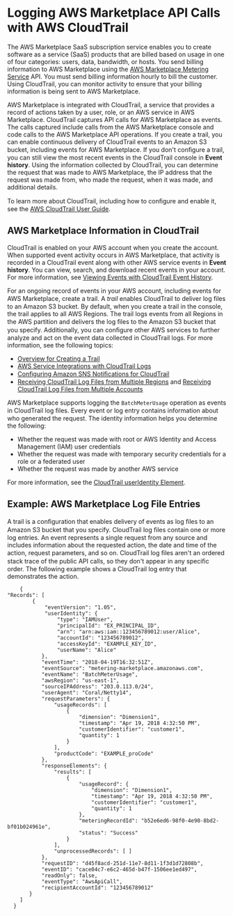 # Logging AWS Marketplace API Calls with AWS CloudTrail<a name="logging-aws-marketplace-api-calls-with-aws-cloudtrail"></a>

 The AWS Marketplace SaaS subscription service enables you to create software as a service \(SaaS\) products that are billed based on usage in one of four categories: users, data, bandwidth, or hosts\. You send billing information to AWS Marketplace using the [AWS Marketplace Metering Service](https://docs.aws.amazon.com/marketplacemetering/latest/APIReference/Welcome.html) API\. You must send billing information hourly to bill the customer\. Using CloudTrail, you can monitor activity to ensure that your billing information is being sent to AWS Marketplace\. 

 AWS Marketplace is integrated with CloudTrail, a service that provides a record of actions taken by a user, role, or an AWS service in AWS Marketplace\. CloudTrail captures API calls for AWS Marketplace as events\. The calls captured include calls from the AWS Marketplace console and code calls to the AWS Marketplace API operations\. If you create a trail, you can enable continuous delivery of CloudTrail events to an Amazon S3 bucket, including events for AWS Marketplace\. If you don't conﬁgure a trail, you can still view the most recent events in the CloudTrail console in **Event history**\. Using the information collected by CloudTrail, you can determine the request that was made to AWS Marketplace, the IP address that the request was made from, who made the request, when it was made, and additional details\. 

 To learn more about CloudTrail, including how to conﬁgure and enable it, see the [AWS CloudTrail User Guide](https://docs.aws.amazon.com/awscloudtrail/latest/userguide/)\. 

## AWS Marketplace Information in CloudTrail<a name="aws-marketplace-information-in-cloudtrail"></a>

 CloudTrail is enabled on your AWS account when you create the account\. When supported event activity occurs in AWS Marketplace, that activity is recorded in a CloudTrail event along with other AWS service events in **Event history**\. You can view, search, and download recent events in your account\. For more information, see [Viewing Events with CloudTrail Event History](http://docs.aws.amazon.com/awscloudtrail/latest/userguide/view-cloudtrail-events.html)\. 

 For an ongoing record of events in your AWS account, including events for AWS Marketplace, create a trail\. A *trail* enables CloudTrail to deliver log ﬁles to an Amazon S3 bucket\. By default, when you create a trail in the console, the trail applies to all AWS Regions\. The trail logs events from all Regions in the AWS partition and delivers the log ﬁles to the Amazon S3 bucket that you specify\. Additionally, you can conﬁgure other AWS services to further analyze and act on the event data collected in CloudTrail logs\. For more information, see the following topics: 
+  [Overview for Creating a Trail](https://docs.aws.amazon.com/awscloudtrail/latest/userguide/cloudtrail-create-and-update-a-trail.html) 
+  [AWS Service Integrations with CloudTrail Logs](https://docs.aws.amazon.com/awscloudtrail/latest/userguide/cloudtrail-aws-service-specific-topics.html#cloudtrail-aws-service-specific-topics-integrations) 
+  [Conﬁguring Amazon SNS Notiﬁcations for CloudTrail](https://docs.aws.amazon.com/awscloudtrail/latest/userguide/getting_notifications_top_level.html) 
+  [Receiving CloudTrail Log Files from Multiple Regions](https://docs.aws.amazon.com/awscloudtrail/latest/userguide/receive-cloudtrail-log-files-from-multiple-regions.html) and [Receiving CloudTrail Log Files from Multiple Accounts](https://docs.aws.amazon.com/awscloudtrail/latest/userguide/cloudtrail-receive-logs-from-multiple-accounts.html) 

 AWS Marketplace supports logging the `BatchMeterUsage` operation as events in CloudTrail log ﬁles\. Every event or log entry contains information about who generated the request\. The identity information helps you determine the following: 
+  Whether the request was made with root or AWS Identity and Access Management \(IAM\) user credentials
+  Whether the request was made with temporary security credentials for a role or a federated user
+  Whether the request was made by another AWS service

 For more information, see the [CloudTrail userIdentity Element](http://docs.aws.amazon.com/awscloudtrail/latest/userguide/cloudtrail-event-reference-user-identity.html)\. 

## Example: AWS Marketplace Log File Entries<a name="example-aws-marketplace-log-file-entries"></a>

 A trail is a conﬁguration that enables delivery of events as log ﬁles to an Amazon S3 bucket that you specify\. CloudTrail log ﬁles contain one or more log entries\. An event represents a single request from any source and includes information about the requested action, the date and time of the action, request parameters, and so on\. CloudTrail log ﬁles aren't an ordered stack trace of the public API calls, so they don't appear in any speciﬁc order\. The following example shows a CloudTrail log entry that demonstrates the action\. 

```
    {
"Records": [
        {
            "eventVersion": "1.05",
            "userIdentity": { 
                "type": "IAMUser",
                "principalId": "EX_PRINCIPAL_ID",
                "arn": "arn:aws:iam::123456789012:user/Alice", 
                "accountId": "123456789012",
                "accessKeyId": "EXAMPLE_KEY_ID", 
                "userName": "Alice"
           },
           "eventTime": "2018-04-19T16:32:51Z",
           "eventSource": "metering-marketplace.amazonaws.com", 
           "eventName": "BatchMeterUsage",
           "awsRegion": "us-east-1", 
           "sourceIPAddress": "203.0.113.0/24", 
           "userAgent": "Coral/Netty14", 
           "requestParameters": {
               "usageRecords": [
                   {
                       "dimension": "Dimension1", 
                       "timestamp": "Apr 19, 2018 4:32:50 PM", 
                       "customerIdentifier": "customer1", 
                       "quantity": 1
                   }
               ],
               "productCode": "EXAMPLE_proCode"
           },
           "responseElements": { 
               "results": [
                   {
                       "usageRecord": {
                           "dimension": "Dimension1", 
                           "timestamp": "Apr 19, 2018 4:32:50 PM", 
                           "customerIdentifier": "customer1", 
                           "quantity": 1
                       },
                       "meteringRecordId": "b52e6ed6-98f0-4e90-8bd2-bf01b024961e", 
                       "status": "Success"
                   }
               ],
               "unprocessedRecords": [ ]
           },
           "requestID": "d45f8acd-251d-11e7-8d11-1f3d1d72808b", 
           "eventID": "cace04c7-e6c2-465d-b47f-1506ee1ed497", 
           "readOnly": false,
           "eventType": "AwsApiCall", 
           "recipientAccountId": "123456789012"
       }
    ]
  }
```
